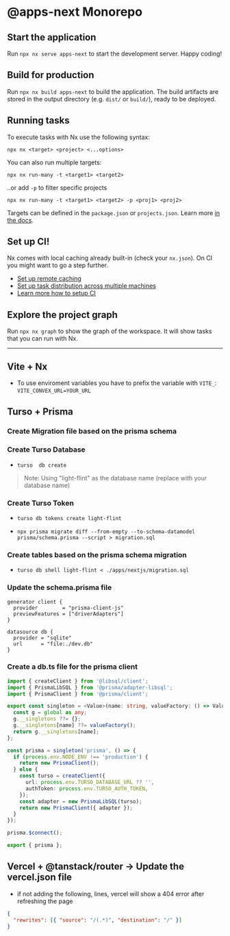 # @apps-next Monorepo

## Start the application

Run `npx nx serve apps-next` to start the development server. Happy coding!

## Build for production

Run `npx nx build apps-next` to build the application. The build artifacts are stored in the output directory (e.g. `dist/` or `build/`), ready to be deployed.

## Running tasks

To execute tasks with Nx use the following syntax:

```
npx nx <target> <project> <...options>
```

You can also run multiple targets:

```
npx nx run-many -t <target1> <target2>
```

..or add `-p` to filter specific projects

```
npx nx run-many -t <target1> <target2> -p <proj1> <proj2>
```

Targets can be defined in the `package.json` or `projects.json`. Learn more [in the docs](https://nx.dev/features/run-tasks).

## Set up CI!

Nx comes with local caching already built-in (check your `nx.json`). On CI you might want to go a step further.

- [Set up remote caching](https://nx.dev/features/share-your-cache)
- [Set up task distribution across multiple machines](https://nx.dev/nx-cloud/features/distribute-task-execution)
- [Learn more how to setup CI](https://nx.dev/recipes/ci)

## Explore the project graph

Run `npx nx graph` to show the graph of the workspace.
It will show tasks that you can run with Nx.

---

## Vite + Nx

- To use enviroment variables you have to prefix the variable with `VITE_`:
  `VITE_CONVEX_URL=YOUR_URL`

## Turso + Prisma

### Create Migration file based on the prisma schema

### Create Turso Database

- `turso  db create`

> Note: Using "light-flint" as the database name (replace with your database name)

### Create Turso Token

- `turso db tokens create light-flint`

- `npx prisma migrate diff --from-empty --to-schema-datamodel prisma/schema.prisma --script > migration.sql`

### Create tables based on the prisma schema migration

- `turso db shell light-flint < ./apps/nextjs/migration.sql`

### Update the schema.prisma file

```prisma
generator client {
  provider        = "prisma-client-js"
  previewFeatures = ["driverAdapters"]
}

datasource db {
  provider = "sqlite"
  url      = "file:./dev.db"
}

```

### Create a db.ts file for the prisma client

```ts
import { createClient } from '@libsql/client';
import { PrismaLibSQL } from '@prisma/adapter-libsql';
import { PrismaClient } from '@prisma/client';

export const singleton = <Value>(name: string, valueFactory: () => Value): Value => {
  const g = global as any;
  g.__singletons ??= {};
  g.__singletons[name] ??= valueFactory();
  return g.__singletons[name];
};

const prisma = singleton('prisma', () => {
  if (process.env.NODE_ENV !== 'production') {
    return new PrismaClient();
  } else {
    const turso = createClient({
      url: process.env.TURSO_DATABASE_URL ?? '',
      authToken: process.env.TURSO_AUTH_TOKEN,
    });
    const adapter = new PrismaLibSQL(turso);
    return new PrismaClient({ adapter });
  }
});

prisma.$connect();

export { prisma };
```

## Vercel + @tanstack/router -> Update the vercel.json file

- if not adding the following, lines, vercel will show a 404 error after refreshing the page

```json
{
  "rewrites": [{ "source": "/(.*)", "destination": "/" }]
}
```
